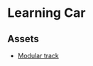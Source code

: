 # Learning Car



## Assets

* [Modular track](https://assetstore.unity.com/packages/3d/environments/modular-track-85356)
